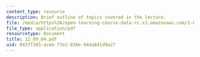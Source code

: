 ```yaml
---
content_type: resource
description: Brief outline of topics covered in the lecture.
file: /media/https%3A/open-learning-course-data-rc.s3.amazonaws.com/1-89-environmental-microbiology-fall-2004/0437f385aceb77e2836e944a841d9a27_12_09_04.pdf
file_type: application/pdf
resourcetype: Document
title: 12_09_04.pdf
uid: 0437f385-aceb-77e2-836e-944a841d9a27
---
```

